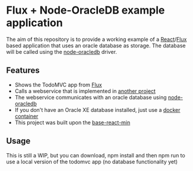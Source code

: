 # Flux + Node-OracleDB example application

The aim of this repository is to provide a working example of a [React](https://facebook.github.io/react/)/[Flux](https://github.com/facebook/flux) based application that uses an oracle database as storage. The database will be called using the [node-oracledb](https://github.com/oracle/node-oracledb) driver.

## Features

* Shows the TodoMVC app from [Flux](https://github.com/facebook/flux)
* Calls a webservice that is implemented in [another project](https://github.com/enpit/flux_node-oracledb.webservice)
 * The webservice communicates with an oracle database using [node-oracledb](https://github.com/oracle/node-oracledb)
 * If you don't have an Oracle XE database installed, just use a [docker container](https://registry.hub.docker.com/u/alexeiled/docker-oracle-xe-11g/)
* This project was built upon the [base-react-min](https://github.com/codewinds/base-react-min)

## Usage

This is still a WIP, but you can download, npm install and then npm run to use a local version of the todomvc app (no database functionality yet)
